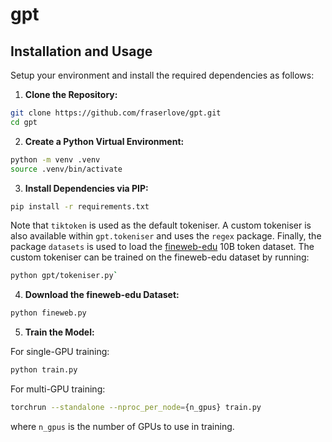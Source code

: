 # gpt


## Installation and Usage
Setup your environment and install the required dependencies as follows:

1. **Clone the Repository:**
```bash
git clone https://github.com/fraserlove/gpt.git
cd gpt
```

2. **Create a Python Virtual Environment:**
```bash
python -m venv .venv
source .venv/bin/activate
```

3. **Install Dependencies via PIP:**
```bash
pip install -r requirements.txt
```
Note that `tiktoken` is used as the default tokeniser. A custom tokeniser is also available within `gpt.tokeniser` and uses the `regex` package. Finally, the package `datasets` is used to load the [fineweb-edu](https://huggingface.co/datasets/HuggingFaceFW/fineweb-edu) 10B token dataset. The custom tokeniser can be trained on the fineweb-edu dataset by running: 
```bash
python gpt/tokeniser.py`
```

4. **Download the fineweb-edu Dataset:**
```bash
python fineweb.py
```

5. **Train the Model:**
   
For single-GPU training:
```bash
python train.py
```
For multi-GPU training:
```bash
torchrun --standalone --nproc_per_node={n_gpus} train.py
```
where `n_gpus` is the number of GPUs to use in training.

